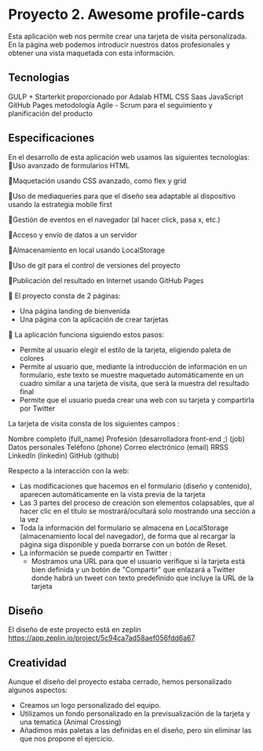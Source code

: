 
# Proyecto 2. Awesome profile-cards
Esta aplicación web nos permite crear una tarjeta de visita personalizada. En la página web podemos introducir nuestros datos profesionales y obtener una vista maquetada con esta información. 

## Tecnologias
GULP + Starterkit proporcionado por Adalab
HTML
CSS
Saas
JavaScript
GitHub Pages
metodología Agile - Scrum para el seguimiento y planificación del producto


## Especificaciones
En el desarrollo de esta aplicación web usamos las siguientes tecnologías:
📍Uso avanzado de formularios HTML

📍Maquetación usando CSS avanzado, como flex y grid

📍Uso de mediaqueries para que el diseño sea adaptable al dispositivo usando la estrategia mobile first

📍Gestión de eventos en el navegador (al hacer click, pasa x, etc.)

📍Acceso y envío de datos a un servidor

📍Almacenamiento en local usando LocalStorage

📍Uso de git para el control de versiones del proyecto

📍Publicación del resultado en Internet usando GitHub Pages


💼 El proyecto consta de 2 páginas:
 - Una página landing de bienvenida
 -  Una página con la aplicación de crear tarjetas
   
💼 La aplicación funciona siguiendo estos pasos:
 - Permite al usuario elegir el estilo de la tarjeta, eligiendo paleta de colores
 - Permite al usuario que, mediante la introducción de información en un formulario, este texto se muestre maquetado automáticamente en un cuadro similar a una tarjeta de visita, que será la muestra del resultado final
 - Permite que el usuario pueda crear una web con su tarjeta y compartirla por Twitter
   
La tarjeta de visita consta de los siguientes campos :

Nombre completo (full_name)
Profesión (desarrolladora front-end ;) (job)
Datos personales
Teléfono (phone)
Correo electrónico (email)
RRSS
LinkedIn (linkedin)
GitHub (github)

Respecto a la interacción con la web:
- Las modificaciones que hacemos en el formulario (diseño y contenido), aparecen automáticamente en la vista previa de la tarjeta
- Las 3 partes del proceso de creación  son elementos colapsables, que al hacer clic en el título se mostrará/ocultará solo mostrando una sección a la vez
- Toda la información del formulario se almacena en LocalStorage (almacenamiento local del navegador), de forma que al recargar la página siga disponible y pueda borrarse con un botón de Reset.
- La información se puede compartir en Twitter :
   - Mostramos una URL para que el usuario verifique si la tarjeta está bien definida y un botón de "Compartir" que enlazará a Twitter donde habrá un tweet con texto predefinido que incluye la URL de la tarjeta

## Diseño

El diseño de este proyecto está en zeplin <https://app.zeplin.io/project/5c94ca7ad58aef056fdd6a67>.


## Creatividad

Aunque el diseño del proyecto estaba cerrado, hemos personalizado algunos aspectos:
- Creamos un logo personalizado del equipo.
- Utilizamos un fondo personalizado en la previsualización de la tarjeta y una tematica (Animal Crossing)
- Añadimos más paletas a las definidas en el diseño, pero sin eliminar las que nos propone el ejercicio.



